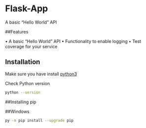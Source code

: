# Flask-App
A basic “Hello World” API

##Features

• A basic “Hello World” API
• Functionality to enable logging
• Test coverage for your service


## Installation

Make sure you have install [python3](https://www.python.org/downloads/)

Check Python version
```bash
python --version
```

##Installing pip

##Windows

```bash
py -m pip install --upgrade pip
```
